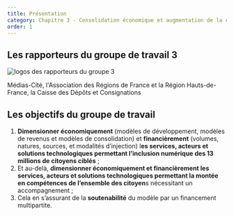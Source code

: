 ```yaml
---
title: Présentation
category: Chapitre 3 - Consolidation économique et augmentation de la capacité d’action des acteurs
order: 1
---
```


## Les rapporteurs du groupe de travail 3 &nbsp;

![logos des rapporteurs du groupe 3](https://societenumerique.gouv.fr/wp-content/uploads/2018/05/logosGT3.png)

M&eacute;dias-Cit&eacute;, l'Association des R&eacute;gions de France et la R&eacute;gion Hauts-de-France, la Caisse des D&eacute;p&ocirc;ts et Consignations

## Les objectifs du groupe de travail

1. **Dimensionner &eacute;conomiquement** (mod&egrave;les de d&eacute;veloppement, mod&egrave;les de revenus et mod&egrave;les de consolidation) et **financi&egrave;rement** (volumes, natures, sources, et modalit&eacute;s d’injection) l**es services, acteurs et solutions technologiques permettant l’inclusion num&eacute;rique des 13 millions de citoyens cibl&eacute;s** ;
2. Et au-del&agrave;, **dimensionner &eacute;conomiquement et financi&egrave;rement les services, acteurs et solutions technologiques permettant la mont&eacute;e en comp&eacute;tences de l’ensemble des citoyen**s n&eacute;cessitant un accompagnement ;
3. Cela en s’assurant de la **soutenabilit&eacute;** du mod&egrave;le par un financement multipartite.
